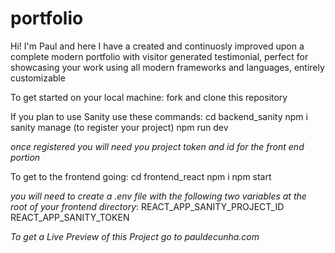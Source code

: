 # portfolio

Hi! I'm Paul and here I have a created and continuosly improved upon a complete modern portfolio with visitor generated testimonial, perfect for showcasing your work using all modern frameworks and languages, entirely customizable

To get started on your local machine:
fork and clone this repository

If you plan to use Sanity use these commands:
cd backend_sanity
npm i
sanity manage (to register your project)
npm run dev

_once registered you will need you project token and id for the front end portion_

To get to the frontend going:
cd frontend_react
npm i
npm start

_you will need to create a .env file with the following two variables at the root of your frontend directory_:
REACT_APP_SANITY_PROJECT_ID
REACT_APP_SANITY_TOKEN

_To get a Live Preview of this Project go to pauldecunha.com_
